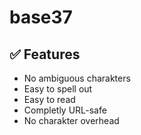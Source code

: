 # base37

## ✅ Features

- No ambiguous charakters
- Easy to spell out
- Easy to read
- Completly URL-safe
- No charakter overhead